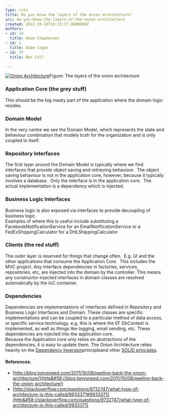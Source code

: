 ```yaml
---
type: rule
title: Do you know the layers of the onion architecture?
uri: do-you-know-the-layers-of-the-onion-architecture
created: 2012-10-19T19:23:27.0000000Z
authors:
- id: 24
  title: Adam Stephensen
- id: 1
  title: Adam Cogan
- id: 37
  title: Ben Cull

---
```


 [![Onion Architecture](/SoftwareDevelopment/RulesToBetterMVC/PublishingImages/Onion-Architecture.jpg)](/SoftwareDevelopment/RulesToBetterMVC/Documents/Onion-Architecture.pdf)Figure: The layers of the onion architecture
### Application Core (the grey stuff)

This should be the big meaty part of the application where the domain logic resides.

### Domain Model

In the very centre we see the Domain Model, which represents the state and behaviour combination that models truth for the organization and is only coupled to itself.

### Repository Interfaces

The first layer around the Domain Model is typically where we find interfaces that provide object saving and retrieving behaviour. 
The object saving behaviour is not in the application core, however, because it typically involves a database.  Only the interface is in the application core.  The actual implementation is a dependency which is injected.

### Business Logic Interfaces

Business logic is also exposed via interfaces to provide decoupling of business logic.     
Examples of where this is useful include substituting a FacebookNotificationService for an EmailNotificationService or a FedExShippingCalculator for a DHLShippingCalculator

### Clients (the red stuff)

The outer layer is reserved for things that change often.  E.g. UI and the other applications that consume the Application Core. 
This includes the MVC project.
Any interface dependencies in factories, services, repositories, etc, are injected into the domain by the controller.
This means any constructor-injected interfaces in domain classes are resolved automatically by the IoC container.

### Dependencies

Dependencies are implementations of interfaces defined in Repository and Business Logic Interfaces and Domain.
These classes are specific implementations and can be coupled to a particular method of data access, or specific service technology.
e.g. this is where the EF DbContext is implemented, as well as things like logging, email sending, etc.
These dependencies are injected into the application core.     
Because the Application core only relies on abstractions of the dependencies, it is easy to update them.
The Onion Architecture relies heavily on the [Dependency Inversion](http&#58;//en.wikipedia.org/wiki/Dependency_inversion_principle)principleand other     [SOLID principles](/SoftwareDevelopment/RulestobetterArchitectureandCodeReview/Pages/DoYouKnowCommonDesignPrinciples.aspx).

#### References:

- [http://blog.tonysneed.com/2011/10/08/peeling-back-the-onion-architecture/](http&#58;//blog.tonysneed.com/2011/10/08/peeling-back-the-onion-architecture/)
- [http://stackoverflow.com/questions/9732747/what-type-of-architecture-is-this-called/9933371#9933371](http&#58;//stackoverflow.com/questions/9732747/what-type-of-architecture-is-this-called/9933371)


